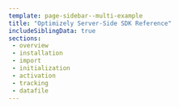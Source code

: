 ```yaml
---
template: page-sidebar--multi-example
title: "Optimizely Server-Side SDK Reference"
includeSiblingData: true
sections:
 - overview
 - installation
 - import
 - initialization
 - activation
 - tracking
 - datafile
---
```

